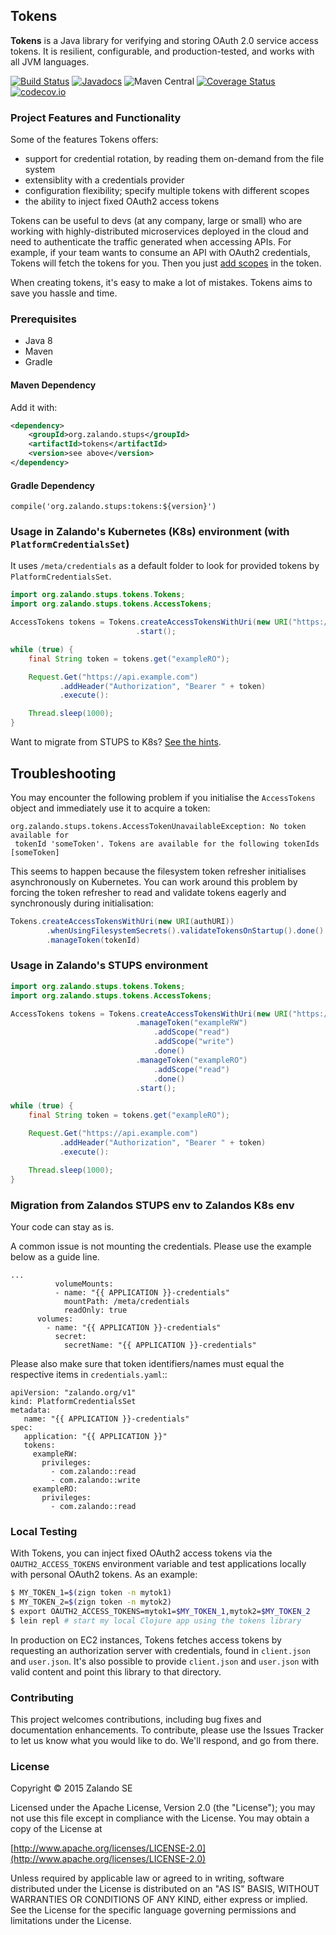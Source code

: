 ## Tokens

**Tokens** is a Java library for verifying and storing OAuth 2.0 service access tokens. It is resilient, configurable, and production-tested, and works with all JVM languages.

[![Build Status](https://travis-ci.org/zalando/tokens.svg?branch=master)](https://travis-ci.org/zalando/tokens)
[![Javadocs](http://www.javadoc.io/badge/org.zalando.stups/tokens.svg)](http://www.javadoc.io/doc/org.zalando.stups/tokens)
![Maven Central](https://img.shields.io/maven-central/v/org.zalando.stups/tokens.svg)
[![Coverage Status](https://coveralls.io/repos/zalando-stups/tokens/badge.svg?branch=master)](https://coveralls.io/r/zalando-stups/tokens?branch=master)
[![codecov.io](https://codecov.io/github/zalando/tokens/coverage.svg?branch=master)](https://codecov.io/github/zalando/tokens?branch=master)

### Project Features and Functionality

Some of the features Tokens offers:

- support for credential rotation, by reading them on-demand from the file system
- extensiblity with a credentials provider
- configuration flexibility; specify multiple tokens with different scopes
- the ability to inject fixed OAuth2 access tokens

Tokens can be useful to devs (at any company, large or small) who are working with highly-distributed microservices deployed in the cloud and need to authenticate the traffic generated when accessing APIs. For example, if your team wants to consume an API with OAuth2 credentials, Tokens will fetch the tokens for you. Then you just [add scopes](#Usage) in the token. 

When creating tokens, it's easy to make a lot of mistakes. Tokens aims to save you hassle and time.

### Prerequisites

- Java 8
- Maven
- Gradle

#### Maven Dependency

Add it with:

```xml
<dependency>
    <groupId>org.zalando.stups</groupId>
    <artifactId>tokens</artifactId>
    <version>see above</version>
</dependency>
```

#### Gradle Dependency

``compile('org.zalando.stups:tokens:${version}') ``

### Usage in Zalando's Kubernetes (K8s) environment (with `PlatformCredentialsSet`)

It uses `/meta/credentials` as a default folder to look for provided tokens by `PlatformCredentialsSet`.

```java
import org.zalando.stups.tokens.Tokens;
import org.zalando.stups.tokens.AccessTokens;

AccessTokens tokens = Tokens.createAccessTokensWithUri(new URI("https://this.url.will.be.ignored"))
                            .start();

while (true) {
    final String token = tokens.get("exampleRO");

    Request.Get("https://api.example.com")
           .addHeader("Authorization", "Bearer " + token)
           .execute():

    Thread.sleep(1000);
}
```

Want to migrate from STUPS to K8s? [See the hints](#migration-from-zalandos-stups-env-to-zalandos-k8s-env).

## Troubleshooting

You may encounter the following problem if you initialise the `AccessTokens` object and immediately use it to acquire a token:

```
org.zalando.stups.tokens.AccessTokenUnavailableException: No token available for
 tokenId 'someToken'. Tokens are available for the following tokenIds [someToken]
```

This seems to happen because the filesystem token refresher initialises asynchronously on Kubernetes. You can work around this problem by forcing the token refresher to read and validate tokens eagerly and synchronously during initialisation:

```java
Tokens.createAccessTokensWithUri(new URI(authURI))
        .whenUsingFilesystemSecrets().validateTokensOnStartup().done()
        .manageToken(tokenId)
```

### Usage in Zalando's STUPS environment

```java
import org.zalando.stups.tokens.Tokens;
import org.zalando.stups.tokens.AccessTokens;

AccessTokens tokens = Tokens.createAccessTokensWithUri(new URI("https://example.com/access_tokens"))
                            .manageToken("exampleRW")
                                .addScope("read")
                                .addScope("write")
                                .done()
                            .manageToken("exampleRO")
                                .addScope("read")
                                .done()
                            .start();

while (true) {
    final String token = tokens.get("exampleRO");

    Request.Get("https://api.example.com")
           .addHeader("Authorization", "Bearer " + token)
           .execute():

    Thread.sleep(1000);
}
```

### Migration from Zalandos STUPS env to Zalandos K8s env

Your code can stay as is.

A common issue is not mounting the credentials. Please use the example below as a guide line.

```
...
          volumeMounts:
          - name: "{{ APPLICATION }}-credentials"
            mountPath: /meta/credentials
            readOnly: true
      volumes:
        - name: "{{ APPLICATION }}-credentials"
          secret:
            secretName: "{{ APPLICATION }}-credentials"
```

Please also make sure that token identifiers/names must equal the respective items in `credentials.yaml`::

```
apiVersion: "zalando.org/v1"
kind: PlatformCredentialsSet
metadata:
   name: "{{ APPLICATION }}-credentials"
spec:
   application: "{{ APPLICATION }}"
   tokens:
     exampleRW:
       privileges:
         - com.zalando::read
         - com.zalando::write
     exampleRO:
       privileges:
         - com.zalando::read
```

### Local Testing

With Tokens, you can inject fixed OAuth2 access tokens via the `OAUTH2_ACCESS_TOKENS` environment variable and test applications locally with personal OAuth2 tokens. As an example:

```bash
$ MY_TOKEN_1=$(zign token -n mytok1)
$ MY_TOKEN_2=$(zign token -n mytok2)
$ export OAUTH2_ACCESS_TOKENS=mytok1=$MY_TOKEN_1,mytok2=$MY_TOKEN_2
$ lein repl # start my local Clojure app using the tokens library
```

In production on EC2 instances, Tokens fetches access tokens by requesting an authorization server with credentials, found in `client.json` and `user.json`. It's also possible to provide `client.json` and `user.json` with valid content and point this library to that directory.

### Contributing

This project welcomes contributions, including bug fixes and documentation enhancements. To contribute, please use the Issues Tracker to let us know what you would like to do. We'll respond, and go from there.

### License

Copyright © 2015 Zalando SE

Licensed under the Apache License, Version 2.0 (the "License");
you may not use this file except in compliance with the License.
You may obtain a copy of the License at

   [http://www.apache.org/licenses/LICENSE-2.0](http://www.apache.org/licenses/LICENSE-2.0)

Unless required by applicable law or agreed to in writing, software
distributed under the License is distributed on an "AS IS" BASIS,
WITHOUT WARRANTIES OR CONDITIONS OF ANY KIND, either express or implied.
See the License for the specific language governing permissions and
limitations under the License.
